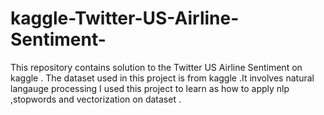 # kaggle-Twitter-US-Airline-Sentiment-
This repository contains solution to the  Twitter US Airline Sentiment  on kaggle .
The dataset used in this project is from kaggle .It involves natural langauge processing 
I used this project to  learn as how to apply  nlp ,stopwords and vectorization on  dataset .
